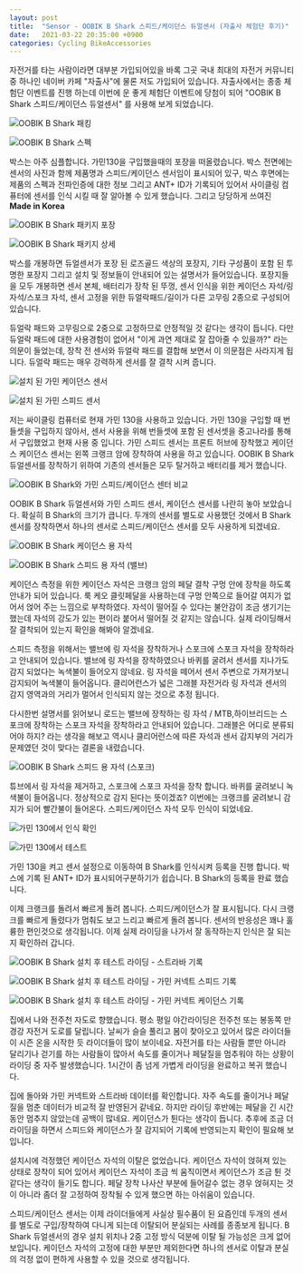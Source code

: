 ```yaml
---
layout: post
title:  "Sensor - OOBIK B Shark 스피드/케이던스 듀얼센서 (자출사 체험단 후기)"
date:   2021-03-22 20:35:00 +0900
categories: Cycling BikeAccessories
---
```

자전거를 타는 사람이라면 대부분 가입되어있을 바록 그곳 국내 최대의 자전거 커뮤니티 중 하나인 네이버 카페 "자출사"에 물론 저도 가입되어 있습니다. 자출사에서는 종종 체험단 이벤트를 진행 하는데 이번에 운 좋게 체험단 이벤트에 당첨이 되어 "OOBIK B Shark 스피드/케이던스 듀얼센서" 를 사용해 보게 되었습니다.



![OOBIK B Shark 패킹](https://img1.daumcdn.net/thumb/R1280x0/?scode=mtistory2&fname=https%3A%2F%2Fblog.kakaocdn.net%2Fdn%2FNt39p%2FbtrvE46PlPt%2FaMZV5l8km45wsXDNKQnxX1%2Fimg.jpg)

![OOBIK B Shark 스펙](https://img1.daumcdn.net/thumb/R1280x0/?scode=mtistory2&fname=https%3A%2F%2Fblog.kakaocdn.net%2Fdn%2FbJD00r%2FbtrvJUIbTwG%2FfsUy2fk7c1dgGCzidMr2LK%2Fimg.jpg)



박스는 아주 심플합니다. 가민130을 구입했을때의 포장을 떠올렸습니다. 박스 전면에는 센서의 사진과 함께 제품명과 스피드/케이던스 센서임이 표시되어 있구, 박스 후면에는 제품의 스펙과 전파인증에 대한 정보 그리고 ANT+ ID가 기록되어 있어서 사이클링 컴퓨터에 센서를 인식 시킬 때 잘 알아볼 수 있게 했습니다. 그리고 당당하게 쓰여진 **Made in Korea**



![OOBIK B Shark 패키지 포장](https://img1.daumcdn.net/thumb/R1280x0/?scode=mtistory2&fname=https%3A%2F%2Fblog.kakaocdn.net%2Fdn%2FcY6rav%2FbtrvEFGc3AP%2FzXmmMa4tE9ZkBu5SAfsmB0%2Fimg.jpg)

![OOBIK B Shark 패키지 상세](https://img1.daumcdn.net/thumb/R1280x0/?scode=mtistory2&fname=https%3A%2F%2Fblog.kakaocdn.net%2Fdn%2FbtksOD%2FbtrvI4dd8l8%2F6LTyW9VqlpSPrbWSc2Dwv0%2Fimg.jpg)



박스를 개봉하면 듀얼센서가 포장 된 로즈골드 색상의 포장지, 기타 구성품이 포함 된 투명한 포장지 그리고 설치 및 정보들이 안내되어 있는 설명서가 들어있습니다. 포장지들을 모두 개봉하면 센서 본체, 배터리가 장착 된 뚜껑, 센서 인식을 위한 케이던스 자석/링 자석/스포크 자석, 센서 고정을 위한 듀얼락패드/길이가 다른 고무링 2종으로 구성되어 있습니다.

 

듀얼락 패드와 고무링으로 2중으로 고정하므로 안정적일 것 같다는 생각이 듭니다. 다만 듀얼락 패드에 대한 사용경험이 없어서 "이게 과연 제대로 잘 잡아줄 수 있을까?" 라는 의문이 들었는데, 장착 전 센서와 듀얼락 패드를 결합해 보면서 이 의문점은 사라지게 됩니다. 듀얼락 패드는 매우 강력하게 센서를 잘 결착 시켜 줍니다.



![설치 된 가민 케이던스 센서](https://img1.daumcdn.net/thumb/R1280x0/?scode=mtistory2&fname=https%3A%2F%2Fblog.kakaocdn.net%2Fdn%2FcdqH85%2FbtrvGaMiP81%2F99YKOYRYn7yHCjXH19Qy6k%2Fimg.jpg)

![설치 된 가민 스피드 센서](https://img1.daumcdn.net/thumb/R1280x0/?scode=mtistory2&fname=https%3A%2F%2Fblog.kakaocdn.net%2Fdn%2FdwJAkb%2FbtrvE5km6kA%2FTOJTPu3KwdYqZTyOlYvBw0%2Fimg.jpg)



저는 싸이클링 컴퓨터로 현재 가민 130을 사용하고 있습니다. 가민 130을 구입할 때 번들셋을 구입하지 않아서, 센서 사용을 위해 번들셋에 포함 된 센서셋을 중고나라를 통해서 구입했었고 현재 사용 중 입니다. 가민 스피드 센서는 프론트 허브에 장착했고 케이던스 케이던스 센서는 왼쪽 크랭크 암에 장착하여 사용을 하고 있습니다. OOBIK B Shark 듀얼센서를 장착하기 위하여 기존의 센서들은 모두 탈거하고 배터리를 제거 했습니다.



![OOBIK B Shark와 가민 스피드/케이던스 센터 비교](https://img1.daumcdn.net/thumb/R1280x0/?scode=mtistory2&fname=https%3A%2F%2Fblog.kakaocdn.net%2Fdn%2FdbGWvq%2FbtrvIyMm9p4%2FkJutLMqjLM2dUYpspbwtLK%2Fimg.jpg)



OOBIK B Shark 듀얼센서와 가민 스피드 센서, 케이던스 센서를 나란히 놓아 보았습니다. 확실히 B Shark의 크기가 큽니다. 두개의 센서를 별도로 사용했던 것에서 B Shark 센서를 장착하면서 하나의 센서로 스피드/케이던스 센서를 모두 사용하게 되겠네요.



![OOBIK B Shark 케이던스 용 자석](https://img1.daumcdn.net/thumb/R1280x0/?scode=mtistory2&fname=https%3A%2F%2Fblog.kakaocdn.net%2Fdn%2FPnqEK%2FbtrvGYY8Yat%2Fn7W3SCubO2ALdJNz8n4zpk%2Fimg.jpg)

![OOBIK B Shark 스피드 용 자석 (밸브)](https://img1.daumcdn.net/thumb/R1280x0/?scode=mtistory2&fname=https%3A%2F%2Fblog.kakaocdn.net%2Fdn%2FljO4k%2FbtrvE5dAuna%2FFzxrkYNh6YKQszRjgdIZh0%2Fimg.jpg)



케이던스 측정을 위한 케이던스 자석은 크랭크 암의 페달 결착 구멍 안에 장착을 하도록 안내가 되어 있습니다. 룩 케오 클릿페달을 사용하는데 구멍 안쪽으로 들어갈 여지가 없어서 얹어 주는 느낌으로 부착하였다. 자석이 떨어질 수 있다는 불안감이 조금 생기기는 했는데 자석의 강도가 있는 편이라 붙어서 떨어질 것 같지는 않습니다. 실제 라이딩해서 잘 결착되어 있는지 확인을 해봐야 알겠네요.

 

스피드 측정을 위해서는 밸브에 링 자석을 장착하거나 스포크에 스포크 자석을 장착하라고 안내되어 있습니다. 밸브에 링 자석을 장착하였으나 바퀴를 굴려서 센서를 지나가도 감지 되었다는 녹색불이 들어오지 않네요. 링 자석을 떼어서 센서 주변으로 가져가보니 감지되어 녹색불이 들어옵니다. 클리어런스가 넓은 그래블 자전거라 링 자석과 센서의 감지 영역과의 거리가 멀어서 인식되지 않는 것으로 추정 됩니다.

 

다시한번 설명서를 읽어보니 로드는 밸브에 장착하는 링 자석 / MTB,하이브리드는 스포크에 장착하는 스포크 자석을 장착하라고 안내되어 있습니다. 그래블은 어디로 분류되어야 하지? 라는 생각을 해보고 역시나 클리어런스에 따른 자석과 센서 감지부의 거리가 문제였던 것이 맞다는 결론을 내렸습니다.



![OOBIK B Shark 스피드 용 자석 (스포크)](https://img1.daumcdn.net/thumb/R1280x0/?scode=mtistory2&fname=https%3A%2F%2Fblog.kakaocdn.net%2Fdn%2FyPLTb%2FbtrvEGSEbSj%2FogKdiSjHzD5faSdSl0d9P0%2Fimg.jpg)



튜브에서 링 자석을 제거하고, 스포크에 스포크 자석을 장착 합니다. 바퀴를 굴려보니 녹색불이 들어옵니다. 정상적으로 감지 된다는 뜻이겠죠? 이번에는 크랭크를 굴려보니 감지가 되어 빨간불이 들어온다. 스피드/케이던스 자석 모두 인식이 되었네요.



![가민 130에서 인식 확인](https://img1.daumcdn.net/thumb/R1280x0/?scode=mtistory2&fname=https%3A%2F%2Fblog.kakaocdn.net%2Fdn%2FCTHwU%2FbtrvIzLjXv4%2FITkMNFYSs7ENXjNPsHOjSk%2Fimg.jpg)

![가민 130에서 테스트](https://img1.daumcdn.net/thumb/R1280x0/?scode=mtistory2&fname=https%3A%2F%2Fblog.kakaocdn.net%2Fdn%2FdIT1RZ%2FbtrvH0I8PWD%2F2gjpgfvXFBKKPMvYFeUba0%2Fimg.jpg)



가민 130을 켜고 센서 설정으로 이동하여 B Shark를 인식시켜 등록을 진행 합니다. 박스에 기록 된 ANT+ ID가 표시되어구분하기가 쉽습니다. B Shark의 등록을 완료 했습니다.

 

이제 크랭크를 돌려서 빠르게 돌려 봅니다. 스피드/케이던스가 잘 표시됩니다. 다시 크랭크를 빠르게 돌렸다가 멈춰도 보고 느리고 빠르게 돌려 봅니다. 센서의 반응성은 꽤나 훌륭한 편인것으로 생각됩니다. 이제 실제 라이딩을 나가서 잘 동작하는지 인식은 잘 되는지 확인하러 갑니다.



![OOBIK B Shark 설치 후 테스트 라이딩 - 스트라바 기록](https://img1.daumcdn.net/thumb/R1280x0/?scode=mtistory2&fname=https%3A%2F%2Fblog.kakaocdn.net%2Fdn%2FYHZCX%2FbtrvF9T8cS3%2F92fvdxHCTE0y8lioldC7Mk%2Fimg.jpg)

![OOBIK B Shark 설치 후 테스트 라이딩 - 가민 커넥트 스피드 기록](https://img1.daumcdn.net/thumb/R1280x0/?scode=mtistory2&fname=https%3A%2F%2Fblog.kakaocdn.net%2Fdn%2FbKs5Vh%2FbtrvJUg70G5%2FQbmRv7M6oKzgUjWq2She60%2Fimg.jpg)

![OOBIK B Shark 설치 후 테스트 라이딩 - 가민 커넥트 케이던스 기록](https://img1.daumcdn.net/thumb/R1280x0/?scode=mtistory2&fname=https%3A%2F%2Fblog.kakaocdn.net%2Fdn%2FkVpBn%2FbtrvGY5VWqP%2FYcx9cdLs0ZFxjkRwQqIMa1%2Fimg.jpg)



집에서 나와 전주천 자도로 향했습니다. 평소 평일 야간라이딩은 전주천 또는 봉동쪽 만경강 자전거 도로를 달립니다. 날씨가 슬슬 풀리고 봄이 찾아오고 있어서 많은 라이더들이 시즌 온을 시작한 듯 라이더들이 많이 보이네요. 자전거를 타는 사람들 뿐만 아니라 달리기나 걷기를 하는 사람들이 많아서 속도를 줄이거나 페달질을 멈추워야 하는 상황이 라이딩 중 자주 발생했습니다. 1시간이 좀 넘게 가볍게 라이딩을 완료하고 복귀 했습니다.

 

집에 돌아와 가민 커넥트와 스트라바 데이터를 확인합니다. 자주 속도를 줄이거나 페달질을 멈춘 데이터가 비교적 잘 반영된거 같네요. 하지만 라이딩 후반에는 페달을 긴 시간 동안 멈추지 않았는데 공백이 많네요. 케이던스가 튄다는 생각이 듭니다. 추후에 조금 더 라이딩을 하면서 스피드와 케이던스가 잘 감지되어 기록에 반영되는지 확인이 필요해 보입니다.

 

설치시에 걱정했던 케이던스 자석의 이탈은 없었습니다. 케이던스 자석이 얹혀져 있는 상태로 장착이 되어 있어서 케이던스 자석이 조금 씩 움직이면서 케이던스가 조금 튄 것 같다는 생각이 들기도 합니다. 페달 장착 나사산 부분에 들어갈수 없는 경우 얹혀지는 것이 아니라 좀더 잘 고정하여 장착될 수 있게 했으면 하는 아쉬움이 있습니다.

 

스피드/케이던스 센서는 이제 라이더들에게 사실상 필수품이 된 요즘인데 두개의 센서를 별도로 구입/장착하여 다니게 되는데 이탈되어 분실되는 사례를 종종보게 됩니다. B Shark 듀얼센서의 경우 설치 위치나 2중 고정 방식 덕분에 이탈 될 가능성은 크게 없어 보입니다. 케이던스 자석의 고정에 대한 부분만 제외한다면 하나의 센서로 이탈과 분실의 걱정 없이 편하게 사용할 수 있을 것으로 생각됩니다.

